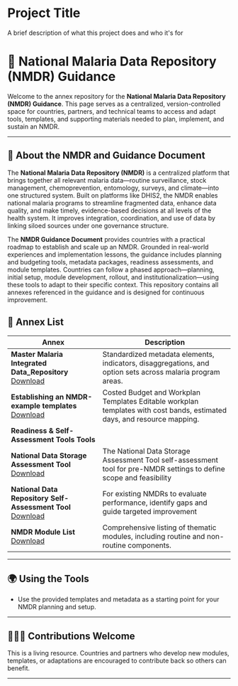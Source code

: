 
# Project Title

A brief description of what this project does and who it's for

# 🧭 National Malaria Data Repository (NMDR) Guidance

Welcome to the annex repository for the **National Malaria Data Repository (NMDR) Guidance**. This page serves as a centralized, version-controlled space for countries, partners, and technical teams to access and adapt tools, templates, and supporting materials needed to plan, implement, and sustain an NMDR.

---

## 📖 About the NMDR and Guidance Document

The **National Malaria Data Repository (NMDR)** is a centralized platform that brings together all relevant malaria data—routine surveillance, stock management, chemoprevention, entomology, surveys, and climate—into one structured system. Built on platforms like DHIS2, the NMDR enables national malaria programs to streamline fragmented data, enhance data quality, and make timely, evidence-based decisions at all levels of the health system. It improves integration, coordination, and use of data by linking siloed sources under one governance structure.

The **NMDR Guidance Document** provides countries with a practical roadmap to establish and scale up an NMDR. Grounded in real-world experiences and implementation lessons, the guidance includes planning and budgeting tools, metadata packages, readiness assessments, and module templates. Countries can follow a phased approach—planning, initial setup, module development, rollout, and institutionalization—using these tools to adapt to their specific context. This repository contains all annexes referenced in the guidance and is designed for continuous improvement.

## 📁 Annex List

| Annex | Description |
|-------|-------------|
| **Master Malaria Integrated Data_Repository** [Download](https://github.com/WorldHealthOrganization/national-malaria-data-repository/raw/main/Annex/NMDR_Indicator_List.xlsx)| Standardized metadata elements, indicators, disaggregations, and option sets across malaria program areas. |
| **Establishing an NMDR-example templates** [Download](https://github.com/WorldHealthOrganization/national-malaria-data-repository/raw/main/Annex/Establishing_an_NMDR_example_templates.xlsx)| Costed Budget and Workplan Templates Editable workplan templates with cost bands, estimated days, and resource mapping. |
| **Readiness & Self-Assessment Tools Tools** |
| **National Data Storage Assessment Tool** [Download](https://github.com/WorldHealthOrganization/national-malaria-data-repository/raw/main/Annex/Readiness/National_Data_Storage_Assessment_Tool.xlsx)| The National Data Storage Assessment Tool self-assessment tool for pre-NMDR settings to define scope and feasibility |
| **National Data Repository Self-Assessment Tool** [Download](https://github.com/WorldHealthOrganization/national-malaria-data-repository/raw/main/Annex/Readiness/National_Data_Repository_Self_Assessment_Tool.xlsx)| For existing NMDRs to evaluate performance, identify gaps and guide targeted improvement |
| **NMDR Module List** [Download](https://raw.githubusercontent.com/ezrow/nmdr-guidance/main/Annex/xxx.xlsx)| Comprehensive listing of thematic modules, including routine and non-routine components. |

---

## 🌍 Using the Tools

- Use the provided templates and metadata as a starting point for your NMDR planning and setup.

---

## 🧑‍🤝‍🧑 Contributions Welcome

This is a living resource. Countries and partners who develop new modules, templates, or adaptations are encouraged to contribute back so others can benefit.

---
